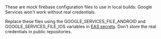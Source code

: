 These are mock firebase configuration files to use in local builds: Google Services won't work without real credentials.

Replace these files using the GOOGLE_SERVICES_FILE_ANDROID and GOOGLE_SERVICES_FILE_IOS variables in [EAS secrets](https://docs.expo.dev/eas/environment-variables/#creating-and-using-environment-variables). Don't store the real credentials in public repositories.